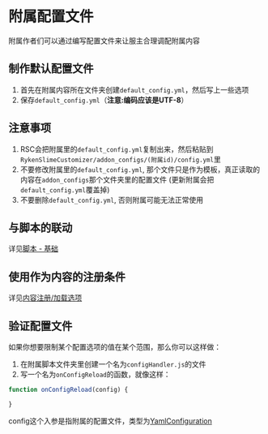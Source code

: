 # 附属配置文件

附属作者们可以通过编写配置文件来让服主合理调配附属内容

## 制作默认配置文件
1. 首先在附属内容所在文件夹创建`default_config.yml`，然后写上一些选项
2. 保存`default_config.yml`（**注意:编码应该是UTF-8**）

## 注意事项
1. RSC会把附属里的`default_config.yml`复制出来，然后粘贴到`RykenSlimeCustomizer/addon_configs/(附属id)/config.yml`里
2. 不要修改附属里的`default_config.yml`, 那个文件只是作为模板，真正读取的内容在`addon_configs`那个文件夹里的配置文件
   (更新附属会把`default_config.yml`覆盖掉)
3. 不要删除`default_config.yml`, 否则附属可能无法正常使用

## 与脚本的联动
详见[脚本 - 基础](scripts-basic/basic.md#附属配置文件)

## 使用作为内容的注册条件
详见[内容注册/加载选项](context-options.md#关于-conditions)

## 验证配置文件
如果你想要限制某个配置选项的值在某个范围，那么你可以这样做：
1. 在附属脚本文件夹里创建一个名为`configHandler.js`的文件
2. 写一个名为`onConfigReload`的函数，就像这样：
```js
function onConfigReload(config) {

}
```
config这个入参是指附属的配置文件，类型为[YamlConfiguration](https://hub.spigotmc.org/javadocs/spigot/org/bukkit/configuration/file/YamlConfiguration.html)